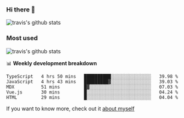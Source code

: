 ### Hi there 👋

<!--
**HondryTravis/HondryTravis** is a ✨ _special_ ✨ repository because its `README.md` (this file) appears on your GitHub profile.

Here are some ideas to get you started:

- 🔭 I’m currently working on ...
- 🌱 I’m currently learning ...
- 👯 I’m looking to collaborate on ...
- 🤔 I’m looking for help with ...
- 💬 Ask me about ...
- 📫 How to reach me: ...
- 😄 Pronouns: ...
- ⚡ Fun fact: ...
-->

![travis's github stats](https://github-readme-stats.vercel.app/api?username=HondryTravis&hide=stars)
### Most used
![travis's github stats](https://github-readme-stats.anuraghazra1.vercel.app/api/top-langs/?username=HondryTravis&layout=compact&hide_title=true)

📊 **Weekly development breakdown**

<!--START_SECTION:waka-->
```text
TypeScript   4 hrs 50 mins   ██████████░░░░░░░░░░░░░░░   39.98 % 
JavaScript   4 hrs 43 mins   █████████▓░░░░░░░░░░░░░░░   39.03 % 
MDX          51 mins         █▓░░░░░░░░░░░░░░░░░░░░░░░   07.03 % 
Vue.js       30 mins         █░░░░░░░░░░░░░░░░░░░░░░░░   04.24 % 
HTML         29 mins         █░░░░░░░░░░░░░░░░░░░░░░░░   04.04 % 
```
<!--END_SECTION:waka-->

If you want to know more, check out it [about myself](https://hondrytravis.github.io/)
